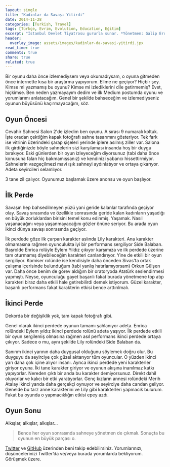```yaml
---
layout: single
title: "Kadınlar da Savaşı Yitirdi"
date: 2014-11-28
categories: [Turkish, Travel]
tags: [Türkçe, Evrim, Evolution, Education, Eğitim]
excerpt: "İstanbul Devlet Tiyatrosu gururla sunar. *Yönetmen: Galip Erdal*"
header:
  overlay_image: assets/images/kadinlar-da-savasi-yitirdi.jpx
read_time: true
comments: true
share: true
related: true
---
```


Bir oyunu daha önce izlemediysem veya okumadıysam, o oyuna gitmeden önce internette kısa bir araştırma yapıyorum. Elime ne geçiyor? Hiçbir şey. Kimse mi yazmamış bu oyunu? Kimse mi izlediklerini dile getirmemiş? Evet, hiçkimse. Ben neden yazmayayım dedim ve ilk Medium postumda oyunu ve yorumlarımı anlatacağım. Genel bir şekilde bahseceğim ve izlemediyseniz oyunun büyüsünü kaçırmayacağım, söz.

## Oyun Öncesi

Cevahir Sahnesi Salon 2'de izledim ben oyunu. A sırası 9 numaralı koltuk. İşte oradan çektiğim kapak fotoğrafı sahne tasarımını gösteriyor. Tek fark ise vitrinin üzerindeki şarap şişeleri yerinde iplere asılmış ziller var. Salona ilk girdiğinizde böyle sahnelerin sizi karşılaması insanda hoş bir duygu bırakıyor. Eski günlerden bir oyun izleyeceğim diyorsunuz (tabi daha önce konusuna falan hiç bakmamışsanız) ve kendinizi yabancı hissettirmiyor. Sahnelerin vazgeçilmezi mavi ışık sahneyi aydınlatıyor ve ortaya çıkarıyor. Adeta seyircileri selamlıyor.

3 tane zil çalıyor. Oyunumuz başlamak üzere anonsu ve oyun başlıyor.

## İlk Perde

Savaşın hep bahsedilmeyen yüzü yani geride kalanlar tarafında geçiyor olay. Savaş sırasında ve özellikle sonrasında geride kalan kadınların yaşadığı en büyük zorluklardan birisini temel konu edinmiş. Yaşamak. Nasıl yaşanacağını veya yaşanmayacağını gözler önüne seriyor. Bu arada oyun ikinci dünya savaşı sonrasında geçiyor.

İlk perdede göze ilk çarpan karakter aslında Lily karakteri. Ana karakter olmamasına rağmen oyunculukta iyi bir performans sergiliyor Side Balaban. Başrolde Enrica rolüyle Eylem Yıldız çıkıyor karşımıza ve ilk perdede üzerine tam oturmamış diyebileceğim karakteri canlandırıyor. Yine de etkili bir oyun sergiliyor. Komiser rolünde ise kendisiyle daha önceden Sivas’ta ortak çalışma içerisinde bulunduğum (tabi yanlış hatırlamıyorsam) Orkun Gülşen var. Daha önce benim de görev aldığım bir oratoryoda Atatürk seslendirmesi yapmıştı. Neyse, oyunculuğu gayet başarılı fakat burada yönetmene top atıp karakteri biraz daha etkili hale getirebilirdi demek istiyorum. Güzel karakter, başarılı performans fakat karakterin etkisi bence arttırılmalı.

## İkinci Perde

Dekorda bir değişiklik yok, tam kapak fotoğrafı gibi.

Genel olarak ikinci perdede oyunun tamamı şahlanıyor adeta. Enrica rolündeki Eylem yıldız ikinci perdede rolünü adeta yaşıyor. İlk perdede etkili bir oyun sergilemiş olmasına rağmen asıl performans ikinci perdede ortaya çıkıyor. Sadece o mu, aynı şekilde Lily rolündeki Side Balaban da.

Sanırım ikinci yarının daha duygusal olduğunu söylemek doğru olur. Bu duyguyu da seyirciye çok güzel aktarıyor tüm oyuncular. O yüzden ikinci yarı daha çok içine alıyor insanı. Ayrıca ikinci perdede yeni karakterler giriyor oyuna. İki tane karakter giriyor ve oyunun akışına inanılmaz katkı yapıyorlar. Nereden çıktı bir anda bu karakter demiyorsunuz. Direkt dahil oluyorlar ve kalıcı bir etki yaratıyorlar. Genç kızların annesi rolündeki Merih Atalay ikinci yarıda daha gerçekçi oynuyor ve seyirciye daha candan geliyor. Genelde bu tarz anne karakterini ve Lily gibi karakterleri yapmacık bulurum. Fakat bu oyunda o yapmacıklığın etkisi epey azdı.

## Oyun Sonu

Alkışlar, alkışlar, alkışlar…

> Bence her oyun sonrasında sahneye yönetmen de çıkmalı. Sonuçta bu oyunun en büyük parçası o.

[Twitter](https://twitter.com/candostdagdevrn) ve [GitHub](https://github.com/candostdagdeviren) üzerinden beni takip edebilirsiniz. Yorumlarınızı, düşüncelerinizi Twitter’da ve/veya burada yorumlarda bekliyorum. Görüşmek üzere.
